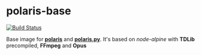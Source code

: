 # polaris-base

<a href="https://github.com/luksireiku/polaris-base/actions?query=workflow%3ADocker">
    <img alt="Build Status" src="https://github.com/luksireiku/polaris-base/workflows/Docker/badge.svg"></a>

Base image for **[polaris](https://github.com/luksireiku/polaris)** and **[polaris.py](https://github.com/luksireiku/polaris.py)**. It's based on _node-alpine_ with **TDLib** precompiled, **FFmpeg** and **Opus**
